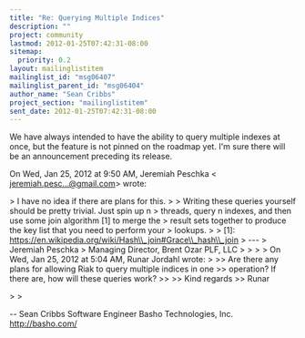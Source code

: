 ```yaml
---
title: "Re: Querying Multiple Indices"
description: ""
project: community
lastmod: 2012-01-25T07:42:31-08:00
sitemap:
  priority: 0.2
layout: mailinglistitem
mailinglist_id: "msg06407"
mailinglist_parent_id: "msg06404"
author_name: "Sean Cribbs"
project_section: "mailinglistitem"
sent_date: 2012-01-25T07:42:31-08:00
---
```



We have always intended to have the ability to query multiple indexes at
once, but the feature is not pinned on the roadmap yet. I'm sure there will
be an announcement preceding its release.

On Wed, Jan 25, 2012 at 9:50 AM, Jeremiah Peschka &lt;
jeremiah.pesc...@gmail.com&gt; wrote:

&gt; I have no idea if there are plans for this.
&gt;
&gt; Writing these queries yourself should be pretty trivial. Just spin up n
&gt; threads, query n indexes, and then use some join algorithm [1] to merge the
&gt; result sets together to produce the key list that you need to perform your
&gt; lookups.
&gt;
&gt; [1]: https://en.wikipedia.org/wiki/Hash\\_join#Grace\\_hash\\_join
&gt; ---
&gt; Jeremiah Peschka
&gt; Managing Director, Brent Ozar PLF, LLC
&gt;
&gt;
&gt;
&gt; On Wed, Jan 25, 2012 at 5:04 AM, Runar Jordahl wrote:
&gt;
&gt;&gt; Are there any plans for allowing Riak to query multiple indices in one
&gt;&gt; operation? If there are, how will these queries work?
&gt;&gt;
&gt;&gt; Kind regards
&gt;&gt; Runar

&gt;
&gt;

-- 
Sean Cribbs 
Software Engineer
Basho Technologies, Inc.
http://basho.com/
